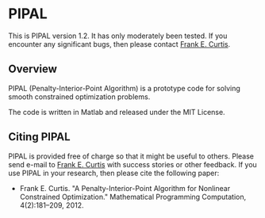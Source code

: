 PIPAL
=====

This is PIPAL version 1.2.  It has only moderately been tested.  If you encounter any significant bugs, then please contact [Frank E. Curtis](mailto:frank.e.curtis@gmail.com).

Overview
--------

PIPAL (Penalty-Interior-Point Algorithm) is a prototype code for solving smooth constrained optimization problems.

The code is written in Matlab and released under the MIT License.

Citing PIPAL
------------

PIPAL is provided free of charge so that it might be useful to others.  Please send e-mail to [Frank E. Curtis](mailto:frank.e.curtis@gmail.com) with success stories or other feedback.  If you use PIPAL in your research, then please cite the following paper:

- Frank E. Curtis.  "A Penalty-Interior-Point Algorithm for Nonlinear Constrained Optimization."  Mathematical Programming Computation, 4(2):181–209, 2012.
